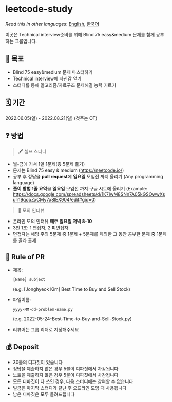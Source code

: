 
# leetcode-study

*Read this in other languages*: [English](README.md), [한국어](README_ko.md) 

이곳은 Technical interview준비를 위해 Blind 75 easy&medium 문제를 함께 공부하는 그룹입니다. 

## 📝 목표

- Blind 75 easy&medium 문제 마스터하기
- Technical interview에 자신감 얻기
- 스터디를 통해 알고리즘/자료구조 문제해결 능력 기르기

## 🗓 기간
2022.06.05(일) - 2022.08.21(일) (첫주는 OT)

## ❓ 방법 
> 🖋 셀프 스터디
- 월-금에 거쳐 1일 1문제(총 5문제 풀기)
- 문제는 Blind 75 easy & medium (https://neetcode.io/)
- 공부 후 정답을 **pull request**에 **일요일** 모임전 까지 올리기 (Any programming language)
- **풀이 방법 1줄 요약**을 **일요일** 모임전 까지 구글 시트에 올리기 (Example: https://docs.google.com/spreadsheets/d/1K7IwM8SNn7A05kGSOwwXsulr19qobZxCMy7x8lEX904/edit#gid=0)

> 🔖 모의 인터뷰
- 온라인 모의 인터뷰 **매주 일요일 저녁 8-10**
- 3인 1조: 1 면접자, 2 피면접자 
- 면접자는 해당 주의 5문제 중 1문제 + 5문제를 제외한 그 동안 공부한 문제 중 1문제를 골라 출제

## 💾 Rule of PR 
- 제목: 
  ~~~
  [Name] subject
  ~~~
  (e.g. [Jonghyeok Kim] Best Time to Buy and Sell Stock)

- 파일이름: 
  ~~~
  yyyy-MM-dd-problem-name.py
  ~~~
  (e.g. 2022-05-24-Best-Time-to-Buy-and-Sell-Stock.py)

- 리뷰어는 그룹 리더로 지정해주세요

## 💰 Deposit 
- 30불의 디파짓이 있습니다
- 정답을 제출하지 않은 경우 5불이 디파짓에서 차감됩니다
- 노트을 제출하지 않은 경우 5불이 디파짓에서 차감됩니다
- 모든 디파짓이 다 쓰인 경우, 다음 스터디에는 참여할 수 없습니다
- 벌금은 마지막 스터디가 끝난 후 오프라인 모임 때 사용됩니다
- 남은 디파짓은 모두 돌려드립니다
